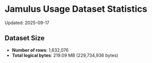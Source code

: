 # Jamulus Usage Dataset Statistics

Updated: 2025-09-17

## Dataset Size
- **Number of rows**: 1,632,076
- **Total logical bytes**: 219.09 MB (229,734,936 bytes)
